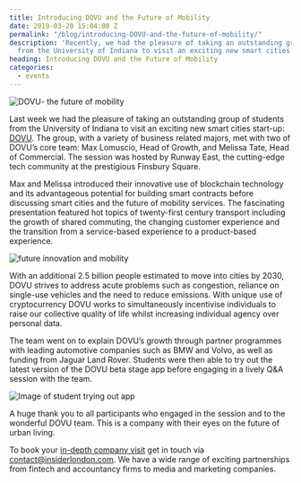 ```yaml
---
title: Introducing DOVU and the Future of Mobility
date: 2019-03-20 15:04:00 Z
permalink: "/blog/introducing-DOVU-and-the-future-of-mobility/"
description: 'Recently, we had the pleasure of taking an outstanding group of students
  from the University of Indiana to visit an exciting new smart cities start-up: Dovu. '
heading: Introducing DOVU and the Future of Mobility
categories:
  - events
---
```


![DOVU- the future of mobility](/uploads/DSC02301-DOVU.jpg)



Last week we had the pleasure of taking an outstanding group of students from the University of Indiana to visit an exciting new smart cities start-up: [DOVU](https://dovu.io/). The group, with a variety of business related majors, met with two of DOVU’s core team: Max Lomuscio, Head of Growth, and Melissa Tate, Head of Commercial. The session was hosted by Runway East, the cutting-edge tech community at the prestigious Finsbury Square.



Max and Melissa introduced their innovative use of blockchain technology and its advantageous potential for building smart contracts before discussing smart cities and the future of mobility services. The fascinating presentation featured hot topics of twenty-first century transport including the growth of shared commuting, the changing customer experience and the transition from a service-based experience to a product-based experience.  



![future innovation and mobility](/uploads/DSC02302-DOVU.jpg)



With an additional 2.5 billion people estimated to move into cities by 2030, DOVU strives to address acute problems such as congestion, reliance on single-use vehicles and the need to reduce emissions. With unique use of cryptocurrency DOVU works to simultaneously incentivise individuals to raise our collective quality of life whilst increasing individual agency over personal data.



The team went on to explain DOVU’s growth through partner programmes with leading automotive companies such as BMW and Volvo, as well as funding from Jaguar Land Rover. Students were then able to try out the latest version of the DOVU beta stage app before engaging in a lively Q&A session with the team.  



![Image of student trying out app](/uploads/DSC02313-DOVU.jpg)





A huge thank you to all participants who engaged in the session and to the wonderful DOVU team. This is a company with their eyes on the future of urban living.  



To book your [in-depth company visit](https://www.insider-london.co.uk/in-depth-business-visits/) get in touch via [contact@insiderlondon.com](mailto:contact@insiderlondon.com). We have a wide range of exciting partnerships from fintech and accountancy firms to media and marketing companies.  
